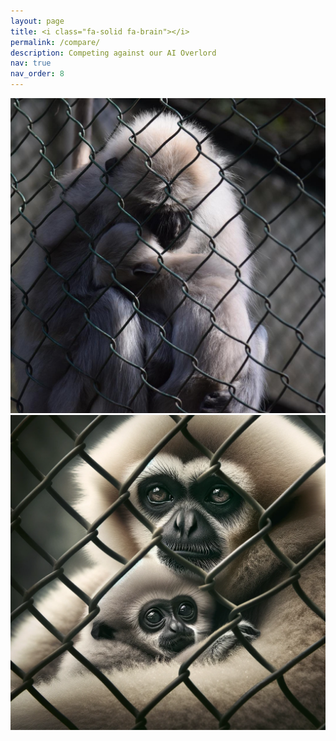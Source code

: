 ```yaml
---
layout: page
title: <i class="fa-solid fa-brain"></i>
permalink: /compare/
description: Competing against our AI Overlord
nav: true
nav_order: 8
---
```

<div id="example">
<img src="/assets/img/right/R1.png" alt="BEFORE" />
<img src="/assets/img/left/L1.png" alt="AFTER" />
</div>

<link href="assets/js/dist/image-compare-viewer.min.css" rel="stylesheet" />
<script src="assets/js/dist/image-compare-viewer.min.js" type="text/javascript"></script>
